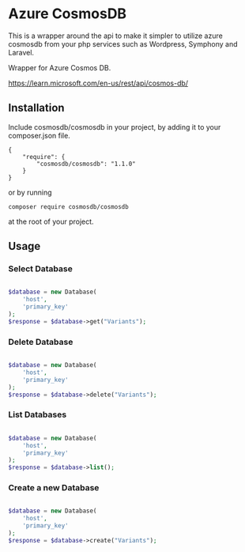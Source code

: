 # Azure CosmosDB

This is a wrapper around the api to make it simpler to utilize azure cosmosdb from your php services such as Wordpress, Symphony and Laravel.

Wrapper for Azure Cosmos DB.

https://learn.microsoft.com/en-us/rest/api/cosmos-db/

## Installation

Include cosmosdb/cosmosdb in your project, by adding it to your composer.json file.

```
{
    "require": {
        "cosmosdb/cosmosdb": "1.1.0"
    }
}
```

or by running

```
composer require cosmosdb/cosmosdb
```

at the root of your project.

## Usage

### Select Database

```php

$database = new Database(
    'host',
    'primary_key'
);
$response = $database->get("Variants");

```

### Delete Database

```php

$database = new Database(
    'host',
    'primary_key'
);
$response = $database->delete("Variants");

```

### List Databases

```php

$database = new Database(
    'host',
    'primary_key'
);
$response = $database->list();

```

### Create a new Database

```php

$database = new Database(
    'host',
    'primary_key'
);
$response = $database->create("Variants");

```

